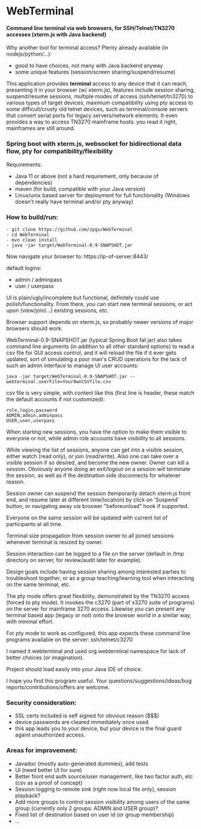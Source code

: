 # WebTerminal
#### Command line terminal via web browsers, for SSH/Telnet/TN3270 accesses (xterm.js with Java backend)

Why another tool for terminal access? Plenty already available (in nodejs/python/...):
* good to have choices, not many with Java backend anyway
* some unique features (session/screen sharing/suspend/resume)

This application provides **terminal** access to any device that it can reach,  presenting it in your browser (w/ xterm.js),
features include session sharing, suspend/resume sessions, multiple modes of access (ssh/telnet/tn3270) to various types of target
devices, maximum compatibility using pty access to some difficult/crusty old telnet devices, such as terminal/console servers that
convert serial ports for legacy servers/network elements. It even provides a way to access TN3270 mainframe hosts: you read it right,
mainframes are still around.

### Spring boot with xterm.js, websocket for bidirectional data flow, pty for compatibility/flexibility

Requirements:

  - Java 11 or above (not a hard requirement, only because of dependencies)
  - maven (for build, compatible with your Java version)
  - Linux/unix based server for deployment for full functionality (Windows doesn't really have terminal and/or pty anyway)
  
### How to build/run:

```
- git clone https://github.com/zpgu/WebTerminal
- cd WebTerminal
- mvn clean install
- java -jar target/WebTerminal-0.9-SNAPSHOT.jar
```

Now navigate your browser to:
   https://ip-of-server:8443/
   
default logins:
  - admin / adminpass
  - user / userpass
   
UI is plain/ugly/incomplete but functional, definitely could use polish/functionality. From there, you can start new terminal sessions,
or act upon (view/join/...) existing sessions, etc.

Browser support depends on xterm.js, so probably newer versions of major browsers should work.

WebTerminal-0.9-SNAPSHOT.jar (typical Spring Boot fat jar) also takes command line arguments (in addition to all other standard options)
to read a csv file for GUI access control, and it will reload the file if it ever gets updated, sort of simulating a poor 
man's CRUD operations for the lack of such an admin interface to manage UI user accounts:

   `java -jar target/WebTerminal-0.9-SNAPSHOT.jar --webterminal.userFile=YourOwnCSVfile.csv`

csv file is very simple, with content like this (first line is header, these match the default accounts if not customized):
```
role,login,password
ADMIN,admin,adminpass
USER,user,userpass
```

When starting new sessions, you have the option to make them visible to everyone or not, while admin role accounts have visibility to all sessions.

While viewing the list of sessions, anyone can get into a visible session, either watch (read only), or join (read/write). Also
one can take over a visible session if so desired, and become the new owner. Owner can kill a session. Obviously anyone doing
an exit/logout on a session will terminate the session, as well as if the destination side disconnects for whatever reason.

Session owner can suspend the session (temporarily detach xterm.js front end, and resume later at different time/location) by click on
'Suspend' button, or navigating away via broswer "beforeunload" hook if supported.

Everyone on the same session will be updated with current list of participants at all time.

Terminal size propagation from session owner to all joined sessions whenever terminal is resized by owner.

Session interaction can be logged to a file on the server (default in /tmp directory on server, for review/audit later for example).

Design goals include having session sharing among interested parties to troubleshoot together, or as a group teaching/learning tool
when interacting on the same terminal, etc.

The pty mode offers great flexibility, demonstrated by the TN3270 access (forced to pty mode). It invokes the c3270 (part of x3270 suite
of programs) on the server for mainframe 3270 access. Likewise you can present any terminal based app (legacy or not) onto the browser
world in a similar way, with minimal effort.

For pty mode to work as configured, this app expects these command line programs available on the server: ssh/telnet/c3270

I named it webterminal and used org.webterminal namespace for lack of better choices (or imagination).

Project should load easily into your Java IDE of choice.

I hope you find this program useful. Your questions/suggestions/ideas/bug reports/contributions/offers are welcome.

### Security consideration:
* SSL certs included is self signed for obvious reason ($$$)
* device passwords are cleared immediately once used
* this app leads you to your device, but your device is the final guard againt unauthorized access.

### Areas for improvement:
* Javadoc (mostly auto-generated dummies), add tests
* UI (need better UI for sure)
* Better front end auth source/user management, like two factor auth, etc (csv as a proof of concept)
* Session logging to remote sink (right now local file only), session playback?
* Add more groups to control session visibility among users of the same group (currently only 2 groups: ADMIN and USER group)?
* Fixed list of destination based on user id (or group membership)
* ...
